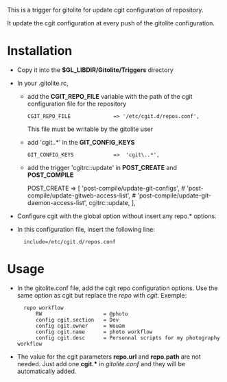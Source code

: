This is a trigger for gitolite for update cgit configuration of repository.

It update the cgit configuration at every push of the gitolite configuration.


Installation
============
* Copy it into the __$GL_LIBDIR/Gitolite/Triggers__ directory
* In your .gitolite.rc,
    * add the __CGIT_REPO_FILE__ variable with the path of the cgit 
      configuration file for the repository

        `CGIT_REPO_FILE              => '/etc/cgit.d/repos.conf',`

      This file must be writable by the gitolite user
    * add 'cgit\..\*' in the __GIT_CONFIG_KEYS__

        `GIT_CONFIG_KEYS             =>  'cgit\..*',`
    
    * add the trigger 'cgitrc::update' in __POST_CREATE__ and __POST_COMPILE__

        POST_CREATE                 =>
             \[
                 'post-compile/update-git-configs',
                 # 'post-compile/update-gitweb-access-list',
                 # 'post-compile/update-git-daemon-access-list',
                 cgitrc::update,
             \],

* Configure cgit with the global option without insert any repo.\* options.
* In this configuration file, insert the following line:

        include=/etc/cgit.d/repos.conf

Usage
=====

* In the gitolite.conf file, add the cgit repo configuration options. Use the
  same option as cgit but replace the _repo_ with _cgit_. Exemple:

        repo workflow
            RW                    = @photo
            config cgit.section   = Dev
            config cgit.owner     = Wouam
            config cgit.name      = photo workflow
            config cgit.desc      = Personnal scripts for my photography workflow

* The value for the cgit parameters __repo.url__ and __repo.path__ are not
  needed. Just add one __cgit.*__ in _gitolite.conf_ and they will be
  automatically added.


